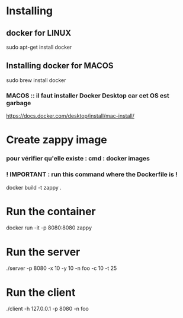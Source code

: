# Installing
## docker for LINUX
sudo apt-get install docker
## Installing docker for MACOS
sudo brew install docker
### MACOS :: il faut installer Docker Desktop car cet OS est garbage
https://docs.docker.com/desktop/install/mac-install/

# Create zappy image
### pour vérifier qu'elle existe : cmd : docker images
### ! IMPORTANT : run this command where the Dockerfile is !
docker build -t zappy .

# Run the container
docker run -it -p 8080:8080 zappy

# Run the server
./server -p 8080 -x 10 -y 10 -n foo -c 10 -t 25
# Run the client
./client -h 127.0.0.1 -p 8080 -n foo
